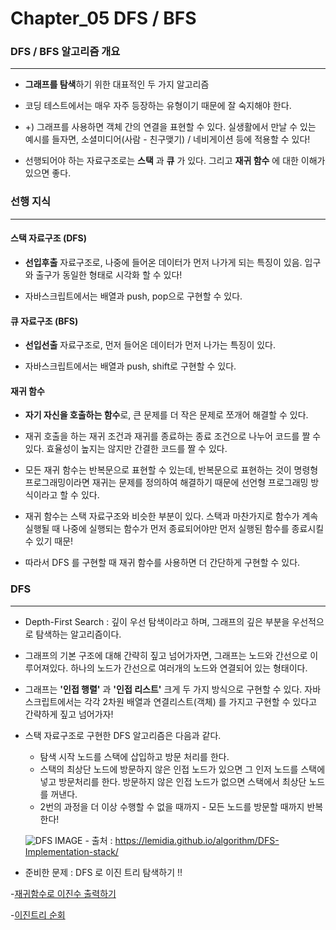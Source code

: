 # Chapter_05 DFS / BFS

### DFS / BFS 알고리즘 개요

---

- **그래프를 탐색**하기 위한 대표적인 두 가지 알고리즘
- 코딩 테스트에서는 매우 자주 등장하는 유형이기 때문에 잘 숙지해야 한다.
- +) 그래프를 사용하면 객체 간의 연결을 표현할 수 있다. 실생활에서 만날 수 있는 예시를 들자면, 소셜미디어(사람 - 친구맺기) / 네비게이션 등에 적용할 수 있다!

- 선행되어야 하는 자료구조로는 **스택** 과 **큐** 가 있다. 그리고 **재귀 함수** 에 대한 이해가 있으면 좋다.

### 선행 지식

---

#### 스택 자료구조 (DFS)

- **선입후출** 자료구조로, 나중에 들어온 데이터가 먼저 나가게 되는 특징이 있음. 입구와 출구가 동일한 형태로 시각화 할 수 있다!

- 자바스크립트에서는 배열과 push, pop으로 구현할 수 있다.

#### 큐 자료구조 (BFS)

- **선입선출** 자료구조로, 먼저 들어온 데이터가 먼저 나가는 특징이 있다.

- 자바스크립트에서는 배열과 push, shift로 구현할 수 있다.

#### 재귀 함수

- **자기 자신을 호출하는 함수**로, 큰 문제를 더 작은 문제로 쪼개어 해결할 수 있다.
- 재귀 호출을 하는 재귀 조건과 재귀를 종료하는 종료 조건으로 나누어 코드를 짤 수 있다. 효율성이 높지는 않지만 간결한 코드를 짤 수 있다.

- 모든 재귀 함수는 반복문으로 표현할 수 있는데, 반복문으로 표현하는 것이 명령형 프로그래밍이라면 재귀는 문제를 정의하여 해결하기 때문에 선언형 프로그래밍 방식이라고 할 수 있다.

- 재귀 함수는 스택 자료구조와 비슷한 부분이 있다. 스택과 마찬가지로 함수가 계속 실행될 때 나중에 실행되는 함수가 먼저 종료되어야만 먼저 실행된 함수를 종료시킬 수 있기 때문!

- 따라서 DFS 를 구현할 때 재귀 함수를 사용하면 더 간단하게 구현할 수 있다.

### DFS

---

- Depth-First Search : 깊이 우선 탐색이라고 하며, 그래프의 깊은 부분을 우선적으로 탐색하는 알고리즘이다.

- 그래프의 기본 구조에 대해 간략히 짚고 넘어가자면, 그래프는 노드와 간선으로 이루어져있다. 하나의 노드가 간선으로 여러개의 노드와 연결되어 있는 형태이다.

- 그래프는 **'인접 행렬'** 과 **'인접 리스트'** 크게 두 가지 방식으로 구현할 수 있다. 자바스크립트에서는 각각 2차원 배열과 연결리스트(객체) 를 가지고 구현할 수 있다고 간략하게 짚고 넘어가자!

- 스택 자료구조로 구현한 DFS 알고리즘은 다음과 같다.

  - 탐색 시작 노드를 스택에 삽입하고 방문 처리를 한다.
  - 스택의 최상단 노드에 방문하지 않은 인접 노드가 있으면 그 인저 노드를 스택에 넣고 방문처리를 한다. 방문하지 않은 인접 노드가 없으면 스택에서 최상단 노드를 꺼낸다.
  - 2번의 과정을 더 이상 수행할 수 없을 때까지 - 모든 노드를 방문할 때까지 반복한다!

  ![DFS IMAGE](https://lemidia.github.io/assets/images/graph-dfs-step-2.jpg) - 출처 : https://lemidia.github.io/algorithm/DFS-Implementation-stack/

- 준비한 문제 : DFS 로 이진 트리 탐색하기 !!

-[재귀함수로 이진수 출력하기](./05_DFS-BFS/%EC%9E%AC%EA%B7%80%ED%95%A8%EC%88%98%EB%A5%BC%20%EC%9D%B4%EC%9A%A9%ED%95%9C%20%EC%9D%B4%EC%A7%84%EC%88%98%20%EC%B6%9C%EB%A0%A5.js)

-[이진트리 순회](./05_DFS-BFS/%EC%9D%B4%EC%A7%84%ED%8A%B8%EB%A6%AC%20%EC%88%9C%ED%9A%8C.js)
